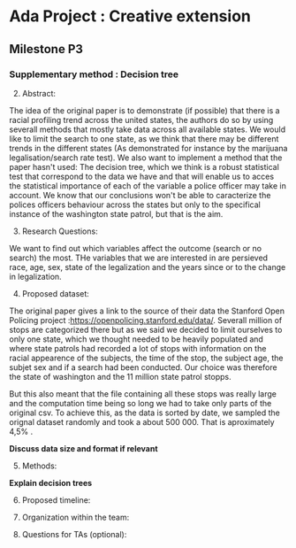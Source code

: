 # **Ada Project : Creative extension**
## Milestone P3

### **Supplementary method :** Decision tree

2. Abstract:

The idea of the original paper is to demonstrate (if possible) that there is a racial profiling trend across the united states, the authors do so by using severall methods that mostly take data across all available states. We would like to limit the search to one state, as we think that there may be different trends in the different states (As demonstrated for instance by the marijuana legalisation/search rate test). We also want to implement a method that the paper hasn't used: The decision tree, which we think is a robust statistical test that correspond to the data we have and that will enable us to acces the statistical importance of each of the variable a police officer may take in account. We know that our conclusions won't be able to caracterize the polices officers behaviour across the states but only to the specifical instance of the washington state patrol, but that is the aim. 

3.	Research Questions:

We want to find out which variables affect the outcome (search or no search) the most. THe variables that we are interested in are persieved race, age, sex, state of the legalization and the years since or to the change in legalization.

4.	Proposed dataset:

The original paper gives a link to the source of their data the Stanford Open Policing project :https://openpolicing.stanford.edu/data/. Severall million of stops are categorized there but as we said we decided to limit ourselves to only one state, which we thought needed to be heavily populated and where state patrols had recorded  a lot of stops with information on the racial appearence of the subjects, the time of the stop, the subject age, the subjet sex and if a search had been conducted. Our choice was therefore the state of washington and the 11 million state patrol stopps.

But this also meant that the file containing all these stops was really large and the computation time being so long we had to take only parts of the original csv.  To achieve this, as the data is sorted by date, we sampled the orignal dataset randomly and took a about 500 000. That is aproximately 4,5% . 

**Discuss data size and format if relevant**

5.	Methods:

**Explain decision trees**

6.	Proposed timeline:


7.	Organization within the team:


8. Questions for TAs (optional):




